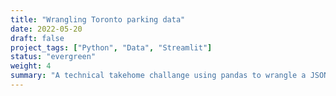 ```yaml
---
title: "Wrangling Toronto parking data"
date: 2022-05-20
draft: false
project_tags: ["Python", "Data", "Streamlit"]
status: "evergreen"
weight: 4
summary: "A technical takehome challange using pandas to wrangle a JSON object with deeply nested dictionaries. Web app with answers built with Streamlit."
---
```


